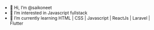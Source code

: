 - 👋 Hi, I’m @saikoneet
- 👀 I’m interested in Javascript fullstack
- 🌱 I’m currently learning HTML | CSS | Javascript | ReactJs | Laravel | Flutter
<!---
- 💞️ I’m looking to collaborate on 
- 📫 How to reach me ...
--->

<!---
saikoneet/saikoneet is a ✨ special ✨ repository because its `README.md` (this file) appears on your GitHub profile.
You can click the Preview link to take a look at your changes.
--->
